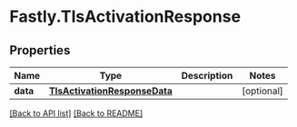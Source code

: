# Fastly.TlsActivationResponse

## Properties

Name | Type | Description | Notes
------------ | ------------- | ------------- | -------------
**data** | [**TlsActivationResponseData**](TlsActivationResponseData.md) |  | [optional] 


[[Back to API list]](../../README.md#endpoints) [[Back to README]](../../README.md)
